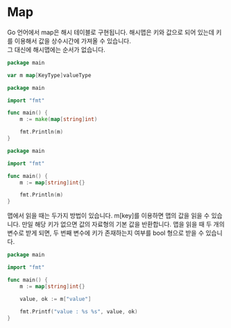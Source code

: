 # Map

Go 언어에서 map은 해시 테이블로 구현됩니다. 해시맵은 키와 값으로 되어 있는데 키를 이용해서 값을 상수시간에 가져올 수 있습니다.  
그 대신에 해시맵에는 순서가 없습니다. 

```go
package main 

var m map[KeyType]valueType

```

```go
package main

import "fmt"

func main() {
	m := make(map[string]int)

	fmt.Println(m)
}
```

```go
package main

import "fmt"

func main() {
	m := map[string]int{}

	fmt.Println(m)
}
```

맵에서 읽을 때는 두가지 방법이 있습니다. m[key]를 이용하면 맵의 값을 읽을 수 있습니다. 만일 해당 키가 없으면 값의 자료형의 기본 값을 반환합니다. 
맵을 읽을 때 두 개의 변수로 받게 되면, 두 번째 변수에 키가 존재하는지 여부를 bool 형으로 받을 수 있습니다. 

```go
package main

import "fmt"

func main() {
	m := map[string]int{}

	value, ok := m["value"]
	
	fmt.Printf("value : %s %s", value, ok)
}
```